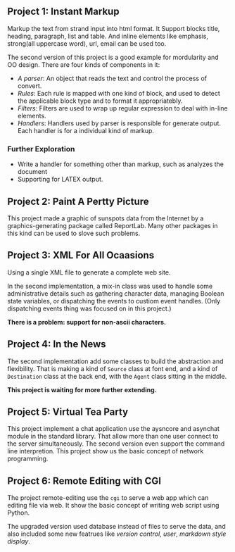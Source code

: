 ## Project 1: Instant Markup

Markup the text from strand input into html format.
It Support blocks title, heading, paragraph, list and table.
And inline elements like emphasis, strong(all uppercase word), url,
email can be used too.

The second version of this project is a good example for mordularity and
OO design. There are four kinds of components in it:

* *A parser*: An object that reads the text and control the process of convert.
* *Rules*: Each rule is mapped with one kind of block, and used to detect the
applicable block type and to format it appropriatebly.
* *Filters*: Filters are used to wrap up regular expression to deal with
in-line elements.
* *Handlers*: Handlers used by parser is responsible for generate output. Each
handler is for a individual kind of markup.

### Further Exploration

* Write a handler for something other than markup, such as analyzes
the document
* Supporting for LATEX output.

## Project 2: Paint A Pertty Picture

This project made a graphic of sunspots data from the Internet by a
graphics-generating package called ReportLab.
Many other packages in this kind can be used to slove such problems.

## Project 3: XML For All Ocaasions

Using a single XML file to generate a complete web site.

In the second implementation, a mix-in class was used to handle some
administrative details such as gathering character data, managing Boolean state
variables, or dispatching the events to custiom event handles.
(Only dispatching events thing was focused on in this project.)

**There is a problem: support for non-ascii characters.**

## Project 4: In the News

The second implementation add some classes to build the abstraction and
flexibility. That is making a kind of `Source` class at font end, and a kind of
`Destination` class at the back end, with the `Agent` class sitting in the
middle.

**This project is waiting for more further extending.**

## Project 5: Virtual Tea Party

This project implement a chat application use the aysncore and asynchat module
in the standard library. That allow more than one user connect to the server
simultaneously. The second version even support the command line interpretion.
This project show us the basic concept of network programming.

## Project 6: Remote Editing with CGI

The project remote-editing use the `cgi` to serve a web app which can editing
file via web. It show the basic concept of writing web script using Python.

The upgraded version used database instead of files to serve the data, and also
included some new featrues like *version control*, *user*, *markdown style
display*.
